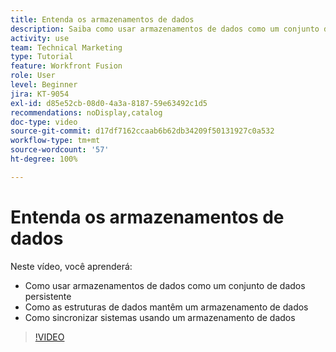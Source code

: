 ```yaml
---
title: Entenda os armazenamentos de dados
description: Saiba como usar armazenamentos de dados como um conjunto de dados persistente e entenda como as estruturas de dados os mantêm no  [!DNL Adobe Workfront Fusion].
activity: use
team: Technical Marketing
type: Tutorial
feature: Workfront Fusion
role: User
level: Beginner
jira: KT-9054
exl-id: d85e52cb-08d0-4a3a-8187-59e63492c1d5
recommendations: noDisplay,catalog
doc-type: video
source-git-commit: d17df7162ccaab6b62db34209f50131927c0a532
workflow-type: tm+mt
source-wordcount: '57'
ht-degree: 100%

---
```


# Entenda os armazenamentos de dados

Neste vídeo, você aprenderá:

* Como usar armazenamentos de dados como um conjunto de dados persistente
* Como as estruturas de dados mantêm um armazenamento de dados
* Como sincronizar sistemas usando um armazenamento de dados

>[!VIDEO](https://video.tv.adobe.com/v/335295/?quality=12&learn=on&enablevpops)
